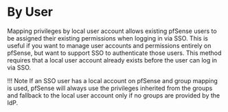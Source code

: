 # By User

Mapping privileges by local user account allows existing pfSense users to be assigned their existing permissions 
when logging in via SSO. This is useful if you want to manage user accounts and permissions entirely on pfSense,
but want to support SSO to authenticate those users. This method requires that a local user account already 
exists before the user can log in via SSO.

!!! Note
    If an SSO user has a local account on pfSense and group mapping is used, pfSense will always use the 
    privileges inherited from the groups and fallback to the local user account only if no groups are provided by the
    IdP.

